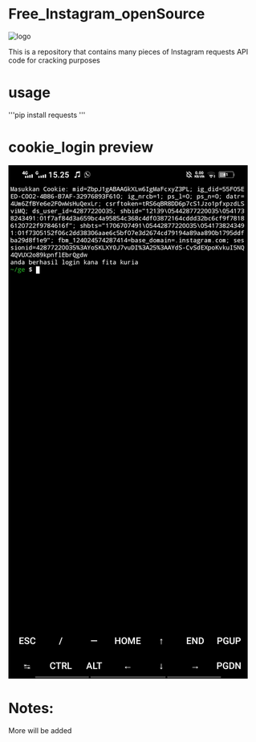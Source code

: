 # Free_Instagram_openSource

![logo](https://encrypted-tbn0.gstatic.com/images?q=tbn:ANd9GcTsLaBSoiOIOgtU6wKKehjxn-weKmpRKE3ZiQ&usqp=CAU)

This is a repository that contains many pieces of Instagram requests API code for cracking purposes

# usage
'''pip install requests
'''

# cookie_login preview
![image](https://github.com/lahadiyani/Free_Instagram_openSource/blob/main/image/Screenshot_20240203_152519.jpg)

# Notes:
More will be added 
